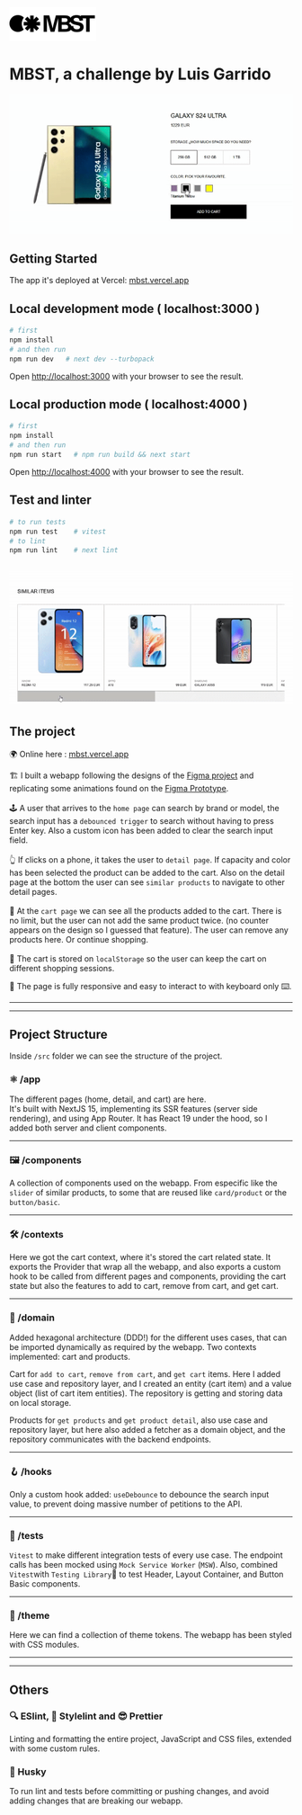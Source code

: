 ![MBST logo](./public/mbst-logo.svg)
# MBST, a challenge by Luis Garrido

![image info](./public/colorpicker.gif)
## Getting Started

The app it's deployed at Vercel: [mbst.vercel.app](https://mbst.vercel.app)

## Local development mode ( localhost:3000 )
```bash
# first
npm install
# and then run
npm run dev   # next dev --turbopack
```

Open [http://localhost:3000](http://localhost:3000) with your browser to see the result.

## Local production mode ( localhost:4000 )
```bash
# first
npm install
# and then run
npm run start   # npm run build && next start
```

Open [http://localhost:4000](http://localhost:4000) with your browser to see the result.

## Test and linter
```bash
# to run tests
npm run test    # vitest
# to lint
npm run lint    # next lint
```

![image info](./public/slider.gif)
---

## The project

🌍 Online here : [mbst.vercel.app](https://mbst.vercel.app)

🏗️ I built a webapp following the designs of the [Figma project](https://www.figma.com/design/Nuic7ePgOfUQ0hcBrUUQrb/Labs-%252F-Zara-Web-Challenge-(Smartphones)?node-id=0-1&t=70pTEDeKhVCCV25p-1) and replicating some animations found on the [Figma Prototype](https://www.figma.com/proto/Nuic7ePgOfUQ0hcBrUUQrb/Labs-%2F-Zara-Web-Challenge-(Smartphones)?page-id=1%3A121&node-id=20620-406&node-type=canvas&viewport=-127%2C-2609%2C0.17&t=kBCv81QvTf1Tbzjs-1&scaling=min-zoom&content-scaling=fixed&starting-point-node-id=20620%3A1497&show-proto-sidebar=1).<br/><br/>
🕹️ A user that arrives to the `home page` can search by brand or model, the search input has a `debounced trigger` to search without having to press Enter key. Also a custom icon has been added to clear the search input field.<br/><br/>
👆 If clicks on a phone, it takes the user to `detail page`. If capacity and color has been selected the product can be added to the cart. Also on the detail page at the bottom the user can see `similar products` to navigate to other detail pages.<br/><br/>
🛒 At the `cart page` we can see all the products added to the cart. There is no limit, but the user can not add the same product twice. (no counter appears on the design so I guessed that feature). The user can remove any products here. Or continue shopping.<br/><br/>
💎 The cart is stored on `localStorage` so the user can keep the cart on different shopping sessions.

🦾 The page is fully responsive and easy to interact to with keyboard only ⌨️.

---
---
## Project Structure

Inside `/src` folder we can see the structure of the project.


### ⚛️ /app
The different pages (home, detail, and cart) are here.<br/>
It's built with NextJS 15, implementing its SSR features (server side rendering), and using App Router.
It has React 19 under the hood, so I added both server and client components.

---
### 🖼️ /components
A collection of components used on the webapp. From especific like the `slider` of similar products, to some that are reused like `card/product` or the `button/basic`.

---
### 🛠️ /contexts
Here we got the cart context, where it's stored the cart related state. It exports the Provider that wrap all the webapp, and also exports a custom hook to be called from different pages and components, providing the cart state but also the features to add to cart, remove from cart, and get cart.

---
### 🧩 /domain
Added hexagonal architecture (DDD!) for the different uses cases, that can be imported dynamically as required by the webapp. Two contexts implemented: cart and products.

Cart for `add to cart`, `remove from cart`, and `get cart` items. Here I added use case and repository layer, and I created an entity (cart item) and a value object (list of cart item entities). The repository is getting and storing data on local storage.

Products for `get products` and `get product detail`, also use case and repository layer, but here also added a fetcher as a domain object, and the repository communicates with the backend endpoints.

---
### 🪝 /hooks
Only a custom hook added: `useDebounce` to debounce the search input value, to prevent doing massive number of petitions to the API.

---
### 🧪 /tests
`Vitest` to make different integration tests of every use case. The endpoint calls has been mocked using `Mock Service Worker` (`MSW`). Also, combined `Vitest`with `Testing Library`🐙 to test Header, Layout Container, and Button Basic components.

---
### 💅 /theme
Here we can find a collection of theme tokens. The webapp has been styled with CSS modules.

---
---
## Others
### 🔍 ESlint, 📐 Stylelint and 😎 Prettier
Linting and formatting the entire project, JavaScript and CSS files, extended with some custom rules.

### 🐺 Husky
To run lint and tests before committing or pushing changes, and avoid adding changes that are breaking our webapp.

